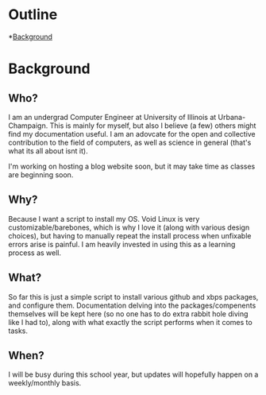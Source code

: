 # Outline
*[Background](#background)
# Background
## Who?
I am an undergrad Computer Engineer at University of Illinois at Urbana-Champaign. This is mainly for myself, but also I believe (a few) others might find my documentation useful. I am an adovcate for the open and collective contribution to the field of computers, as well as science in general (that's what its all about isnt it).

I'm working on hosting a blog website soon, but it may take time as classes are beginning soon.
## Why?
Because I want a script to install my OS. Void Linux is very customizable/barebones, which is why I love it (along with various design choices), but having to manually repeat the install process when unfixable errors arise is painful. I am heavily invested in using this as a learning process as well.
## What?
So far this is just a simple script to install various github and xbps packages, and configure them. Documentation delving into the packages/compenents themselves will be kept here (so no one has to do extra rabbit hole diving like I had to), along with what exactly the script performs when it comes to tasks.
## When?
I will be busy during this school year, but updates will hopefully happen on a weekly/monthly basis.
